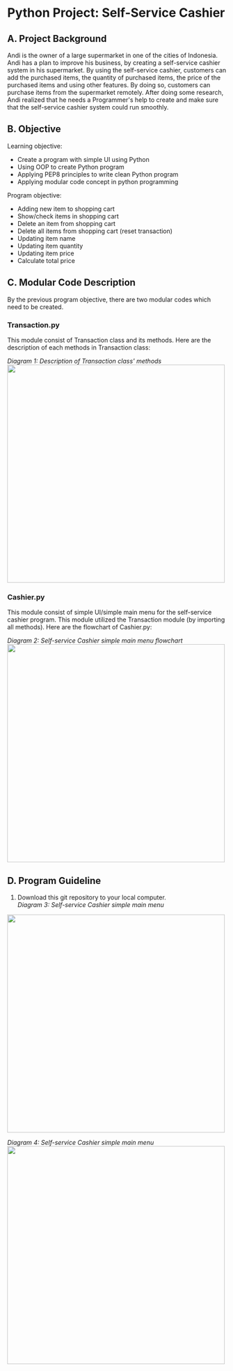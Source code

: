 # Python Project: Self-Service Cashier

## A. Project Background

Andi is the owner of a large supermarket in one of the cities of Indonesia. Andi has a plan to improve his business, by creating a self-service cashier system in his supermarket. By using the self-service cashier, customers can add the purchased items, the quantity of purchased items, the price of the purchased items and using other features. By doing so, customers can purchase items from the supermarket remotely. After doing some research, Andi realized that he needs a Programmer's help to create and make sure that the self-service cashier system could run smoothly.

## B. Objective

Learning objective: 
* Create a program with simple UI using Python
* Using OOP to create Python program
* Applying PEP8 principles to write clean Python program 
* Applying modular code concept in python programming

Program objective: 
* Adding new item to shopping cart
* Show/check items in shopping cart 
* Delete an item from shopping cart  
* Delete all items from shopping cart (reset transaction)
* Updating item name
* Updating item quantity
* Updating item price
* Calculate total price

## C. Modular Code Description
By the previous program objective, there are two modular codes which need to be created.

### Transaction.py
This module consist of Transaction class and its methods. Here are the description of each methods in Transaction class:

_Diagram 1: Description of Transaction class' methods_
<img src="img/Transaction Class.jpg" width="500"/>

### Cashier.py
This module consist of simple UI/simple main menu for the self-service cashier program. This module utilized the Transaction module (by importing all methods). Here are the flowchart of Cashier.py:

_Diagram 2: Self-service Cashier simple main menu flowchart_
<img src="img/Flowchart.png" width="500"/>



## D. Program Guideline
1. Download this git repository to your local computer.
\
_Diagram 3: Self-service Cashier simple main menu_
<img src="img/repository.png" width="500"/>

_Diagram 4: Self-service Cashier simple main menu_
<img src="img/simple_main_menu.png" width="500"/>




